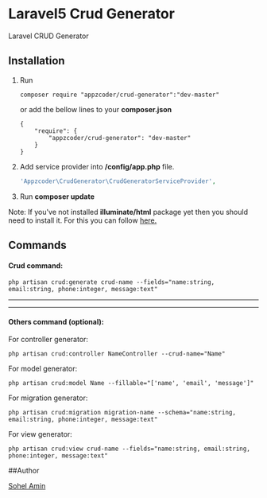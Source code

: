 # Laravel5 Crud Generator
Laravel CRUD Generator

## Installation

1. Run 
    ```
    composer require "appzcoder/crud-generator":"dev-master"
    ```
    or add the bellow lines to your **composer.json**
    ```
    {
        "require": {
            "appzcoder/crud-generator": "dev-master"
        }
    }    
    ```
    
2. Add service provider into **/config/app.php** file.
    ```php
    'Appzcoder\CrudGenerator\CrudGeneratorServiceProvider',
    ```

3. Run **composer update**

Note: If you've not installed **illuminate/html** package yet then you should need to install it. For this you can follow <a href="https://gist.github.com/sohelamin/3f652c86c440791e2fa9">here.</a>

## Commands

#### Crud command:

```
php artisan crud:generate crud-name --fields="name:string, email:string, phone:integer, message:text"
```

-----------
-----------


#### Others command (optional):

For controller generator: 

```
php artisan crud:controller NameController --crud-name="Name"
```

For model generator: 

```
php artisan crud:model Name --fillable="['name', 'email', 'message']"
```

For migration generator: 

```
php artisan crud:migration migration-name --schema="name:string, email:string, phone:integer, message:text"
```

For view generator: 

```
php artisan crud:view crud-name --fields="name:string, email:string, phone:integer, message:text"
```

##Author

<a href="http://www.sohelamin.com">Sohel Amin</a>
